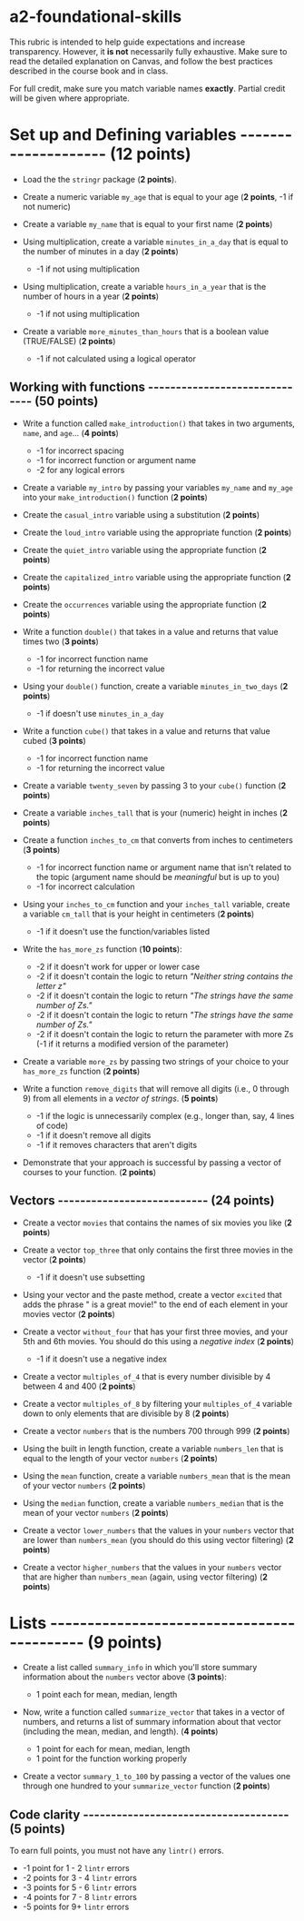 # a2-foundational-skills
This rubric is intended to help guide expectations and increase transparency. However, it **is not** necessarily fully exhaustive. Make sure to read the detailed explanation on Canvas, and follow the best practices described in the course book and in class.

For full credit, make sure you match variable names **exactly**. Partial credit will be given where appropriate. 

# Set up and Defining variables -------------------- (**12 points**)
- Load the the `stringr` package (**2 points**).

- Create a numeric variable `my_age` that is equal to your age (**2 points**, -1 if not numeric)

- Create a variable `my_name` that is equal to your first name (**2 points**)

- Using multiplication, create a variable `minutes_in_a_day` that is equal to the number of minutes in a day (**2 points**)
    - -1 if not using multiplication
    
- Using multiplication, create a variable `hours_in_a_year` that is the number of hours in a year (**2 points**)
    - -1 if not using multiplication

- Create a variable `more_minutes_than_hours` that is a boolean value (TRUE/FALSE) (**2 points**)
    - -1 if not calculated using a logical operator

## Working with functions ------------------------------ (**50 points**)

- Write a function called `make_introduction()` that takes in two arguments, `name`, and `age`... (**4 points**)
  - -1 for incorrect spacing
  - -1 for incorrect function or argument name
  - -2 for any logical errors

- Create a variable `my_intro` by passing your variables `my_name` and `my_age` into your `make_introduction()` function (**2 points**)


- Create the `casual_intro` variable using a substitution (**2 points**)

- Create the `loud_intro` variable using the appropriate function (**2 points**)

- Create the `quiet_intro` variable using the appropriate function (**2 points**)

- Create the `capitalized_intro` variable using the appropriate function (**2 points**)

- Create the `occurrences` variable using the appropriate function (**2 points**)

- Write a function `double()` that takes in a value and returns that value times two (**3 points**)
    - -1 for incorrect function name
    - -1 for returning the incorrect value

- Using your `double()` function, create a variable `minutes_in_two_days` (**2 points**)
  - -1 if doesn't use `minutes_in_a_day`


- Write a function `cube()` that takes in a value and returns that value cubed (**3 points**)
    - -1 for incorrect function name
    - -1 for returning the incorrect value

- Create a variable `twenty_seven` by passing 3 to your `cube()` function (**2 points**)

- Create a variable `inches_tall` that is your (numeric) height in inches (**2 points**)

- Create a function `inches_to_cm` that converts from inches to centimeters (**3 points**)
  - -1 for incorrect function name or argument name that isn't related to the topic (argument name should be _meaningful_ but is up to you)
  - -1 for incorrect calculation

- Using your `inches_to_cm` function and your `inches_tall` variable, create a variable `cm_tall` that is your height in centimeters (**2 points**)
  - -1 if it doesn't use the function/variables listed

- Write the `has_more_zs` function (**10 points**):
  - -2 if it doesn't work for upper or lower case
  - -2 if it doesn't contain the logic to return _"Neither string contains the letter z"_
  - -2 if it doesn't contain the logic to return _"The strings have the same number of Zs."_
  - -2 if it doesn't contain the logic to return _"The strings have the same number of Zs."_
  - -2 if it doesn't contain the logic to return the parameter with more Zs (-1 if it returns a modified version of the parameter)

- Create a variable `more_zs` by passing two strings of your choice to your `has_more_zs` function (**2 points**)

- Write a function `remove_digits` that will remove all digits (i.e., 0 through 9) from all elements in a *vector of strings*. (**5 points**)
  - -1 if the logic is unnecessarily complex (e.g., longer than, say, 4 lines of code)
  - -1 if it doesn't remove all digits
  - -1 if it removes characters that aren't digits

- Demonstrate that your approach is successful by passing a vector of courses to your function. (**2 points**)

## Vectors --------------------------- (**24 points**)

- Create a vector `movies` that contains the names of six movies you like (**2 points**)

- Create a vector `top_three` that only contains the first three movies in the vector (**2 points**) 
  - -1 if it doesn't use subsetting

- Using your vector and the paste method, create a vector `excited` that adds the phrase " is a great movie!" to the end of each element in your movies vector (**2 points**)

- Create a vector `without_four` that has your first three movies, and your 5th and 6th movies. You should do this using a _negative index_ (**2 points**)
  - -1 if it doesn't use a negative index

- Create a vector `multiples_of_4` that is every number divisible by 4 between 4 and 400 (**2 points**)

- Create a vector `multiples_of_8` by filtering your `multiples_of_4` variable down to only elements that are divisible by 8 (**2 points**)


- Create a vector `numbers` that is the numbers 700 through 999  (**2 points**)

- Using the built in length function, create a variable `numbers_len` that is equal to the length of your vector `numbers` (**2 points**)

- Using the `mean` function, create a variable `numbers_mean` that is the mean of your vector `numbers` (**2 points**)

- Using the `median` function, create a variable `numbers_median` that is the mean of your vector `numbers` (**2 points**)

- Create a vector `lower_numbers` that the values in your `numbers` vector that are lower than `numbers_mean` (you should do this using vector filtering) (**2 points**)

- Create a vector `higher_numbers` that the values in your `numbers` vector that are higher than `numbers_mean` (again, using vector filtering)
(**2 points**)
  
# Lists ------------------------------------------- (**9 points**)

- Create a list called `summary_info` in which you'll store summary information about the `numbers` vector above (**3 points**):
  - 1 point each for mean, median, length


- Now, write a function called `summarize_vector` that takes in a vector of numbers, and returns a list of summary information about that vector (including the mean, median, and length). (**4 points**)
  - 1 point for each for mean, median, length
  - 1 point for the function working properly

- Create a vector `summary_1_to_100` by passing a vector of the values one through one hundred to your `summarize_vector` function (**2 points**)

## Code clarity ------------------------------------- (**5 points**)
To earn full points, you must not have any `lintr()` errors. 
- -1 point for 1 - 2 `lintr` errors
- -2 points for 3 - 4 `lintr` errors
- -3 points for 5 - 6 `lintr` errors
- -4 points for 7 - 8 `lintr` errors
- -5 points for 9+ `lintr` errors
